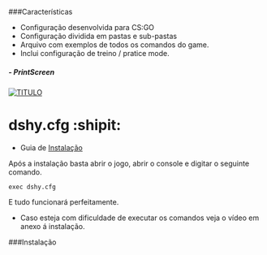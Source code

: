 ###Características 
- Configuração desenvolvida para CS:GO
- Configuração dividida em pastas e sub-pastas
- Arquivo com exemplos de todos os comandos do game. 
- Inclui configuração de treino / pratice mode.

##### - PrintScreen
[![TITULO](ENDEREÇO "TITULO")](LINK "TITULO")

# dshy.cfg :shipit:
- Guia de [Instalação][1] 

Após a instalação basta abrir o jogo, abrir o console e digitar o seguinte comando.
```
exec dshy.cfg
```
E tudo funcionará perfeitamente.

- Caso esteja com dificuldade de executar os comandos veja o vídeo em anexo á instalação.

###Instalação

[1]: #Instalação "Instalação"
